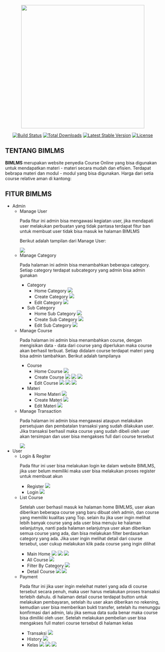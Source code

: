 <p align="center"><a href="https://laravel.com" target="_blank"><img src="https://raw.githubusercontent.com/laravel/art/master/logo-lockup/5%20SVG/2%20CMYK/1%20Full%20Color/laravel-logolockup-cmyk-red.svg" width="400"></a></p>

<p align="center">
<a href="https://travis-ci.org/laravel/framework"><img src="https://travis-ci.org/laravel/framework.svg" alt="Build Status"></a>
<a href="https://packagist.org/packages/laravel/framework"><img src="https://img.shields.io/packagist/dt/laravel/framework" alt="Total Downloads"></a>
<a href="https://packagist.org/packages/laravel/framework"><img src="https://img.shields.io/packagist/v/laravel/framework" alt="Latest Stable Version"></a>
<a href="https://packagist.org/packages/laravel/framework"><img src="https://img.shields.io/packagist/l/laravel/framework" alt="License"></a>
</p>

## TENTANG BIMLMS

<b>BIMLMS</b> merupakan website penyedia Course Online yang bisa digunakan untuk mendapatkan materi - materi secara mudah dan efisien. Terdapat bebrapa materi dan modul - modul yang bisa digunakan. Harga dari setia course relative aman di kantong:

## FITUR BIMLMS
<ul>
    <li>Admin
        <ul>
            <li>Manage User
                <p>Pada fitur ini admin bisa mengawasi kegiatan user, jika mendapati user melakukan perbuatan yang tidak pantasa terdapat fitur ban untuk membuat user tidak                    bisa masuk ke halaman BIMLMS</p>
                <p>Berikut adalah tampilan dari Manage User:</p>
                <img src="tampilan aplikasi/Admin/manage-acount-user.PNG" />
            </li>
            <li>Manage Category
                <p>Pada halaman ini admin bisa menambahkan beberapa category. Setiap category terdapat subcategory yang admin bisa admin gunakan</p>
                <ul>
                    <li>Category
                        <ul>
                            <li>Home Category
                                <img src="tampilan aplikasi/Admin/home-category.PNG" />
                            </li>
                            <li>Create Category
                                <img src="tampilan aplikasi/Admin/create-category.PNG" />
                            </li>
                            <li>Edit Category
                                <img src="tampilan aplikasi/Admin/edit-category.PNG" />
                            </li>
                        </ul>
                    </li>
                    <li>Sub Category
                        <ul>
                            <li>Home Sub Category
                                <img src="tampilan aplikasi/Admin/home-subcategory.PNG" />
                            </li>
                            <li>Create Sub Category
                                <img src="tampilan aplikasi/Admin/create-subcategory.PNG" />
                            </li>
                            <li>Edit Sub Category
                                <img src="tampilan aplikasi/Admin/edit-subcategory.PNG" />
                            </li>
                        </ul>
                    </li>
                </ul>
            </li>
            <li>Manage Course
                <p>Pada halaman ini admin bisa menambahkan course, dengan mengisikan data - data dari course yang diperlukan maka course akan berhasil terbuat. Setiap                          didalam course terdapat materi yang bisa admin tambahkan. Berikut adalah tampilanya</p>
                <ul>
                    <li>Course
                        <ul>
                            <li>Home Course
                                <img src="tampilan aplikasi/Admin/home-course.PNG" />
                            </li>
                            <li>Create Course
                                <img src="tampilan aplikasi/Admin/create-course-1.PNG" />
                                <img src="tampilan aplikasi/Admin/create-course-2.PNG" />
                                <img src="tampilan aplikasi/Admin/create-course-3.PNG" />
                            </li>
                            <li>Edit Course
                                <img src="tampilan aplikasi/Admin/edit-course-1.PNG" />
                                <img src="tampilan aplikasi/Admin/edit-course-2.PNG" />
                                <img src="tampilan aplikasi/Admin/edit-course-3.PNG" />
                            </li>
                        </ul>
                    </li>
                    <li>Materi
                        <ul>
                            <li>Home Materi
                                <img src="tampilan aplikasi/Admin/home-materi.PNG" />
                            </li>
                            <li>Create Materi
                                <img src="tampilan aplikasi/Admin/create-materi.PNG" />
                            </li>
                            <li>Edit Materi
                                <img src="tampilan aplikasi/Admin/edit-materi.PNG" />
                            </li>
                        </ul>
                    </li>
                </ul>
            </li>
            <li>Manage Transaction
                <p>Pada halaman ini admin bisa mengawasi ataupun melakukan persetujuan dan pembatalan transaksi yang sudah dilakukan user. Jika transaksi berhasil maka                        course yang sudah dibeli oleh user akan tersimpan dan user bisa mengakses full dari course tersebut</p>
                <img src="tampilan aplikasi/Admin/transaksi-admin.PNG" />
            </li>
        </ul>
    </li>
    <li>User
        <ul>
            <li>Login & Regiter
                <p>Pada fitur ini user bisa melakukan login ke dalam website BIMLMS, jika user belum memiliki maka user bisa melakukan proses register untuk membuat                           akun</p>
                <ul>
                    <li>Register
                        <img src="tampilan aplikasi/User/login-user.PNG"/>
                    </li>
                    <li>Login
                        <img src="tampilan aplikasi/User/register-user.PNG"/>
                    </li>
                </ul>
            </li>
            <li>List Course
                <p>Setelah user berhasil masuk ke halaman home BIMLMS, user akan diberikan beberapa course yang baru dibuat oleh admin, dan course yang memiliki kualitas                      yang Top. selain itu jika user ingin melihat lebih banyak course yang ada user bisa menuju ke halaman selanjutnya, nanti pada halaman selanjutnya user                      akan diberikan semua course yang ada, dan bisa melakukan filter berdasarkan category yang ada. Jika user ingin melihat detail dari course tersebut, user                    cukup melakukan klik pada course yang ingin dilihat</p>
                <ul>
                    <li>Main Home
                        <img src="tampilan aplikasi/User/home-user.PNG"/>
                        <img src="tampilan aplikasi/User/home-2-user.PNG"/>
                        <img src="tampilan aplikasi/User/home-3-user.PNG"/>
                    </li>
                    <li>All Course
                        <img src="tampilan aplikasi/User/allcourse-user.PNG"/>
                    </li>
                    <li>Filter By Category
                        <img src="tampilan aplikasi/User/filterbycategory-user.PNG"/>
                    </li>
                    <li>Detail Course
                        <img src="tampilan aplikasi/User/single-course-user.PNG"/>
                        <img src="tampilan aplikasi/User/single-course-2-user.PNG"/>
                    </li>
                </ul>
            </li>
            <li>Payment
                <p>Pada fitur ini jika user ingin meleihat materi yang ada di course tersebut secara penuh, maka user harus melakukan proses transaksi terlebih dahulu. di                     halaman detail course terdapat button untuk melakukan pembayaran, setelah itu user akan diberikan no rekening, kemudian user bisa memberikan bukti                          transfer, setelah itu menunggu konfirmasi dari admin, lalu jika semua data suda benar maka course bisa dimiliki oleh user. Setelah melakukan pembelian                      user bisa mengakses full materi course tersebut di halaman kelas</p>
                <ul>
                    <li>Transaksi
                        <img src="tampilan aplikasi/User/transaksi-user.PNG"/>
                    </li>
                    <li>History
                        <img src="tampilan aplikasi/User/history-user.PNG"/>
                    </li>
                    <li>Kelas
                        <img src="tampilan aplikasi/User/kelas-user.PNG"/>
                        <img src="tampilan aplikasi/User/isi-kelas-user.PNG"/>
                        <img src="tampilan aplikasi/User/isi-kelas-2-user.PNG"/>
                    </li>
                </ul>
            </li>
        </ul>    
    </li>
</ul>

